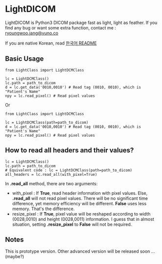 # LightDICOM

LightDICOM is Python3 DICOM package fast as light, light as feather. If you find any bug or want some extra function, contact me : ryoungwoo.jang@vuno.co

If you are native Korean, read [한국어 README](https://github.com/jryoungw/lightdicom/blob/main/README_KOR.md)

## Basic Usage

```
from LightClass import LightDCMClass

lc = LightDCMClass()
lc.path = path_to_dicom
d = lc.get_data('0010,0010') # Read tag (0010, 0010), which is "Patient's Name"
npy = lc.read_pixel() # Read pixel values
```

Or

```
from LightClass import LightDCMClass

lc = LightDCMClass(path=path_to_dicom)
d = lc.get_data('0010,0010') # Read tag (0010, 0010), which is "Patient's Name"
npy = lc.read_pixel() # Read pixel values
```

## How to read all headers and their values?

```
lc = LightDCMClass()
lc.path = path_to_dicom 
# Equivalent code : lc = LightDCMClass(path=path_to_dicom)
all_headers = lc.read_all(with_pixel=True)
```

In **.read_all** method, there are two arguments:
- with_pixel : If **True**, read header information with pixel values. Else, **.read_all** will not read pixel values. There will be no significant time difference, yet memory efficiency will be different. **False** uses less memory. That's the difference.
- resize_pixel : If **True**, pixel value will be reshaped according to width (0028,0010) and height (0028,0011) information. I guess that in almost situation, setting **.resize_pixel** to **False** will not be required.


## Notes

This is prototype version. Other advanced version will be released soon ... (maybe?)

